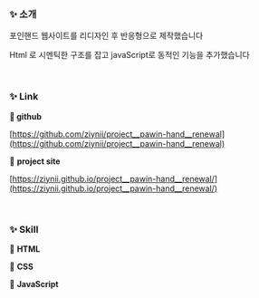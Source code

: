 
### ✨ 소개

포인핸드 웹사이트를 리디자인 후 반응형으로 제작했습니다

Html 로 시멘틱한 구조를 잡고 javaScript로 동적인 기능을 추가했습니다

<br />

### ✨ Link

**🔗 github**

[https://github.com/ziynii/project__pawin-hand__renewal](https://github.com/ziynii/project__pawin-hand__renewal)

🔗 **project site**

[https://ziynii.github.io/project__pawin-hand__renewal/](https://ziynii.github.io/project__pawin-hand__renewal/)


<br />

### ✨ Skill

🔸 **HTML**

🔸 **CSS**

🔸 **JavaScript**

<br />



